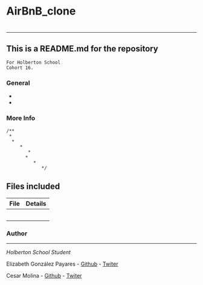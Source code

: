 # AirBnB_clone
#
***
## This is a README.md for the repository
```
For Holberton School
Cohort 16.
```
### General
*
*

### More Info


```
/**
 *
  *
     *
        *
	   *
	      *
	         */

```

## Files included

| File                 | Details                                    |
|--------------------- | ------------------------------------------ |
| [](./a) |	       |
| [](./b) |	       |
| [](./c) |	       |
| [](./)  |	       |
| [](./)  |	       |

### Author
***
*Holberton School Student*

Elizabeth González Payares  - [Github](https://github.com/Artemisse99) - [Twiter](https://twitter.com/Elizabe57763803)

Cesar Molina  - [Github]() - [Twiter]("")
